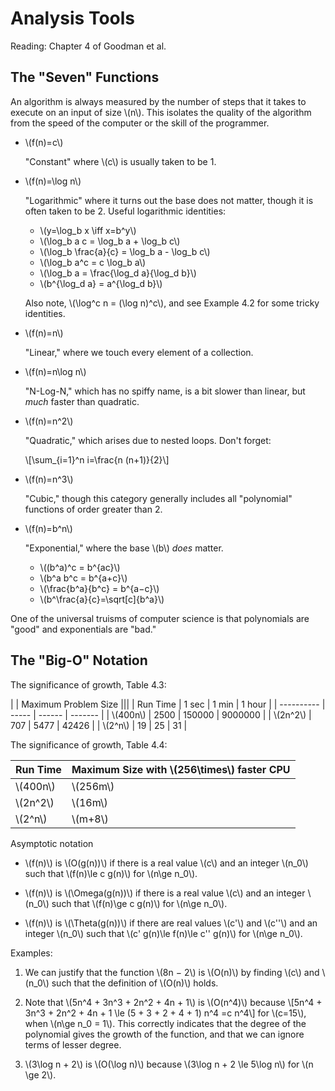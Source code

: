 # Analysis Tools

Reading: Chapter 4 of Goodman et al.

## The "Seven" Functions

An algorithm is always measured by the number of steps that it takes to execute on an input of size \\(n\\). This isolates the quality of the algorithm from the speed of the computer or the skill of the programmer.

- \\(f(n)=c\\)

	"Constant" where \\(c\\) is usually taken to be 1.

- \\(f(n)=\log n\\)

	"Logarithmic" where it turns out the base does not matter, though it is often taken to be 2. Useful logarithmic identities:

	- \\(y=\log_b x \iff x=b^y\\)
	- \\(\log_b a c = \log_b a + \log_b c\\)
	- \\(\log_b \frac{a}{c} = \log_b a - \log_b c\\)
	- \\(\log_b a^c = c \log_b a\\)
	- \\(\log_b a = \frac{\log_d a}{\log_d b}\\)
	- \\(b^{\log_d a} = a^{\log_d b}\\)

	Also note, \\(\log^c n = (\log n)^c\\), and see Example 4.2 for some tricky identities.

- \\(f(n)=n\\)

	"Linear," where we touch every element of a collection.

- \\(f(n)=n\log n\\)

	"N-Log-N," which has no spiffy name, is a bit slower than linear, but *much* faster than quadratic.

- \\(f(n)=n^2\\)

	"Quadratic," which arises due to nested loops. Don't forget:

	\\[\sum_{i=1}^n i=\frac{n (n+1)}{2}\\]

- \\(f(n)=n^3\\)

	"Cubic," though this category generally includes all "polynomial" functions of order greater than 2.

- \\(f(n)=b^n\\)

	"Exponential," where the base \\(b\\) *does* matter.

	- \\((b^a)^c = b^{ac}\\)
	- \\(b^a b^c = b^{a+c}\\)
	- \\(\frac{b^a}{b^c} = b^{a−c}\\)
	- \\(b^\frac{a}{c}=\sqrt[c]{b^a}\\)

One of the universal truisms of computer science is that polynomials are "good" and exponentials are "bad."

## The "Big-O" Notation

The significance of growth, Table 4.3:

|            | Maximum Problem Size   |||
| Run Time   | 1 sec | 1 min  | 1 hour  |
| ---------- | ----- | ------ | ------- |
| \\(400n\\) | 2500  | 150000 | 9000000 |
| \\(2n^2\\) | 707   | 5477   | 42426   |
| \\(2^n\\)  | 19    | 25     | 31      |

The significance of growth, Table 4.4:

| Run Time   | Maximum Size with \\(256\times\\) faster CPU |
| ---------- | -------------------------------------------- |
| \\(400n\\) | \\(256m\\)
| \\(2n^2\\) | \\(16m\\)
| \\(2^n\\)  | \\(m+8\\)

Asymptotic notation

- \\(f(n)\\) is \\(O(g(n))\\) if there is a real value \\(c\\) and an integer \\(n_0\\) such that \\(f(n)\le c g(n)\\) for \\(n\ge n_0\\).

- \\(f(n)\\) is \\(\Omega(g(n))\\) if there is a real value \\(c\\) and an integer \\(n_0\\) such that \\(f(n)\ge c g(n)\\) for \\(n\ge n_0\\).

- \\(f(n)\\) is \\(\Theta(g(n))\\) if there are real values \\(c'\\) and \\(c''\\) and an integer \\(n_0\\) such that \\(c' g(n)\le f(n)\le c'' g(n)\\) for \\(n\ge n_0\\).

Examples:

1. We can justify that the function \\(8n − 2\\) is \\(O(n)\\) by finding \\(c\\) and \\(n_0\\) such that the definition of \\(O(n)\\) holds.

1. Note that \\(5n^4 + 3n^3 + 2n^2 + 4n + 1\\) is \\(O(n^4)\\) because
\\[5n^4 + 3n^3 + 2n^2 + 4n + 1 \le (5 + 3 + 2 + 4 + 1) n^4 =c n^4\\]
for \\(c=15\\), when \\(n\ge n_0 = 1\\). This correctly indicates that the degree of the polynomial gives the growth of the function, and that we can ignore terms of lesser degree.

1. \\(3\log n + 2\\) is \\(O(\log n)\\) because \\(3\log n + 2 \le 5\log n\\) for \\(n \ge 2\\).

